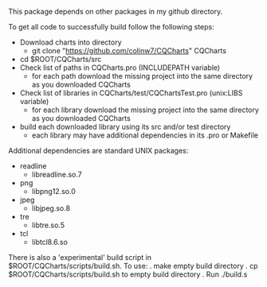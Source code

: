 This package depends on other packages in my github directory.

To get all code to successfully build follow the following steps:
 + Download charts into directory
   + git clone "https://github.com/colinw7/CQCharts" CQCharts
 + cd $ROOT/CQCharts/src
 + Check list of paths in CQCharts.pro (INCLUDEPATH variable)
   + for each path download the missing project into the same directory as you downloaded CQCharts
 + Check list of libraries in CQCharts/test/CQChartsTest.pro (unix:LIBS variable)
   + for each library download the missing project into the same directory as you downloaded CQCharts
 + build each downloaded library using its src and/or test directory
   + each library may have additional dependencies in its .pro or Makefile

Additional dependencies are standard UNIX packages:
 + readline
   + libreadline.so.7
 + png
   + libpng12.so.0
 + jpeg
   + libjpeg.so.8
 + tre
   + libtre.so.5
 + tcl
   + libtcl8.6.so

There is also a 'experimental' build script in $ROOT/CQCharts/scripts/build.sh. To use:
 . make empty build directory
 . cp $ROOT/CQCharts/scripts/build.sh to empty build directory
 . Run ./build.s
